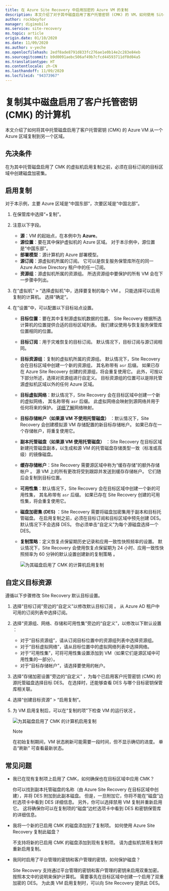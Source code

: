 ```yaml
---
title: 在 Azure Site Recovery 中启用加密的 Azure VM 的复制
description: 本文介绍了对于其中磁盘启用了客户托管密钥 (CMK) 的 VM，如何使用 Site Recovery 配置从一个 Azure 区域到另一个区域的复制。
author: rockboyfor
manager: digimobile
ms.service: site-recovery
ms.topic: article
origin.date: 01/10/2020
ms.date: 11/09/2020
ms.author: v-yeche
ms.openlocfilehash: 2edf8ade8791d833fc276ae1e0b14e2c283e84eb
ms.sourcegitcommit: b9d0091aebc506af49b7cfcd44593711df0d04a5
ms.translationtype: HT
ms.contentlocale: zh-CN
ms.lasthandoff: 11/09/2020
ms.locfileid: "94373967"
---
```

# <a name="replicate-machines-with-customer-managed-keys-cmk-enabled-disks"></a>复制其中磁盘启用了客户托管密钥 (CMK) 的计算机

本文介绍了如何将其中托管磁盘启用了客户托管密钥 (CMK) 的 Azure VM 从一个 Azure 区域复制到另一个区域。

## <a name="prerequisite"></a>先决条件
在为其中托管磁盘启用了 CMK 的虚拟机启用复制之前，必须在目标订阅的目标区域中创建磁盘加密集。

## <a name="enable-replication"></a>启用复制

对于本示例，主要 Azure 区域是“中国东部”，次要区域是“中国北部”。

<!--CORRECT ON From China East to China North-->

1. 在保管库中选择“+复制”。 
2. 注意以下字段。
    - **源**：VM 的起始点，在本例中为 **Azure**。
    - **源位置**：要在其中保护虚拟机的 Azure 区域。 对于本示例中，源位置是“中国东部”。
    - **部署模型**：源计算机的 Azure 部署模型。
    - **源订阅**：源虚拟机所属的订阅。 它可以是恢复服务保管库所在的同一 Azure Active Directory 租户中的任一订阅。
    - **资源组**：源虚拟机所属的资源组。 所选资源组中要保护的所有 VM 会在下一步骤中列出。

3. 在“虚拟机” > “选择虚拟机”中，选择要复制的每个 VM   。 只能选择可以启用复制的计算机。 选择“确定”。 

4. 在“设置”中，可以配置以下目标站点设置。 

    - **目标位置**：要在其中复制源虚拟机数据的位置。 Site Recovery 根据所选计算机的位置提供合适的目标区域列表。 我们建议使用与恢复服务保管库位置相同的位置。
    - **目标订阅**：用于灾难恢复的目标订阅。 默认情况下，目标订阅与源订阅相同。
    - **目标资源组**：复制的虚拟机所属的资源组。 默认情况下，Site Recovery 会在目标区域中创建一个新的资源组， 其名称带有 `asr` 后缀。 如果已存在 Azure Site Recovery 创建的资源组，将会重复使用它。 此外，可按以下部分所述，选择对资源组进行自定义。 目标资源组的位置可以是除托管源虚拟机区域以外的任何 Azure 区域。
    - **目标虚拟网络**：默认情况下，Site Recovery 会在目标区域中创建一个新的虚拟网络， 其名称带有 `asr` 后缀。 此虚拟网络会映射到源网络并用于任何将来的保护。 [详细了解](./azure-to-azure-network-mapping.md)网络映射。
    - **目标存储帐户（如果源 VM 不使用托管磁盘）** ：默认情况下，Site Recovery 会创建模拟源 VM 存储配置的新目标存储帐户。 如果已存在一个存储帐户，将重复使用它。
    - **副本托管磁盘（如果源 VM 使用托管磁盘）** ：Site Recovery 在目标区域新建托管磁盘副本，以生成和源 VM 的托管磁盘存储类型一致（标准或高级）的镜像磁盘。
    - **缓存存储帐户**：Site Recovery 需要源区域中称为“缓存存储”的额外存储帐户  。 源 VM 上的所有更改将受到跟踪并发送到缓存存储帐户。 它们随后会复制到目标位置。
    - **可用性集**：默认情况下，Site Recovery 会在目标区域中创建一个新的可用性集， 其名称带有 `asr` 后缀。 如果已存在 Site Recovery 创建的可用性集，将会重复使用它。
    - **磁盘加密集 (DES)** ：Site Recovery 需要将磁盘加密集用于副本和目标托管磁盘。 在启用复制之前，必须在目标订阅和目标区域中预先创建 DES。 默认情况下不会选择 DES。 你必须单击“自定义”为每个源磁盘选择一个 DES。
    - **复制策略**：定义恢复点保留期历史记录和应用一致性快照频率的设置。 默认情况下，Site Recovery 会使用恢复点保留期为 24 小时、应用一致性快照频率为 60 分钟的默认设置创建新的复制策略   。

        ![为其磁盘启用了 CMK 的计算机启用复制](./media/azure-to-azure-how-to-enable-replication-cmk-disks/cmk-enable-dr.png)

## <a name="customize-target-resources"></a>自定义目标资源

遵循以下步骤修改 Site Recovery 默认目标设置。

1. 选择“目标订阅”旁边的“自定义”以修改默认目标订阅  。 从 Azure AD 租户中可用的订阅列表中选择订阅。

2. 选择“资源组、网络、存储和可用性集”旁边的“自定义”，以修改以下默认设置  ：
    - 对于“目标资源组”，请从订阅目标位置中的资源组列表中选择资源组。 
    - 对于“目标虚拟网络”，请从目标位置中的虚拟网络列表中选择网络。 
    - 对于“可用性集”，可将可用性集设置添加到 VM（如果它们是源区域中可用性集的一部分）。 
    - 对于“目标存储帐户”，请选择要使用的帐户。 

3. 选择“存储加密设置”旁边的“自定义”  ，为每个已启用客户托管密钥 (CMK) 的源托管磁盘选择目标 DES。 在选择时，还能够查看 DES 与哪个目标密钥保管库相关联。

4. 选择“创建目标资源” > “启用复制”。  
5. 为 VM 启用复制后，可以在“复制的项”下检查 VM 的运行状况  。

    ![为其磁盘启用了 CMK 的计算机启用复制](./media/azure-to-azure-how-to-enable-replication-cmk-disks/cmk-customize-target-disk-properties.png)

    >[!NOTE]
    >在初始复制期间，VM 状态刷新可能需要一段时间，但不显示确切的进度。 单击“刷新”  可查看最新状态。

## <a name="faqs"></a>常见问题

* 我已在现有复制项上启用了 CMK，如何确保也在目标区域中应用 CMK？

    你可以找到副本托管磁盘的名称（由 Azure Site Recovery 在目标区域中创建），并将 DES 附加到此副本磁盘。 但是，一旦附加它，你将不能在“磁盘”边栏选项卡中看到 DES 详细信息。 另外，你可以选择禁用 VM 复制并重新启用它。 这将确保你可以在复制项的“磁盘”边栏选项卡中看到 DES 和密钥保管库的详细信息。

* 我将一个新的已启用 CMK 的磁盘添加到了复制项。 如何使用 Azure Site Recovery 复制此磁盘？

    不支持将新的已启用 CMK 的磁盘添加到现有复制项。 请为虚拟机禁用复制并重新启用复制。

* 我同时启用了平台管理的密钥和客户管理的密钥，如何保护磁盘？

    Site Recovery 支持通过平台管理的密钥和客户管理的密钥来启用双重加密。 按照本文中的说明来保护计算机。 需要事先在目标区域中创建一个启用了双重加密的 DES。 为此类 VM 启用复制时，可以向 Site Recovery 提供此 DES。

<!-- Update_Description: update meta properties, wording update, update link -->